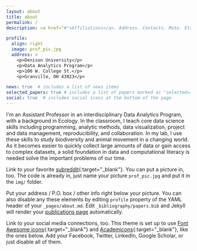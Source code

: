 ```yaml
---
layout: about
title: about
permalink: /
description: <a href="#">Affiliations</a>. Address. Contacts. Moto. Etc.

profile:
  align: right
  image: prof_pic.jpg
  address: >
    <p>Denison University</p>
    <p>Data Analytics Program</p>
    <p>100 W. College St.</p>
    <p>Granville, OH 43023</p>

news: true  # includes a list of news items
selected_papers: true # includes a list of papers marked as "selected={true}"
social: true  # includes social icons at the bottom of the page
---
```


I'm an Assistant Professor in an interdisciplinary Data Analytics Program, with a background in Ecology. In the classroom, I teach core data science skills including programming, analytic methods, data visualization, project and data management, reproducibility, and collaboration. In my lab, I use these skills to study biodiversity and animal movement in a changing world. As it becomes easier to quickly collect large amounts of data or gain access to complex datasets, a solid foundation in data and computational literacy is needed solve the important problems of our time. 

Link to your favorite [subreddit](http://reddit.com){:target="\_blank"}. You can put a picture in, too. The code is already in, just name your picture `prof_pic.jpg` and put it in the `img/` folder.

Put your address / P.O. box / other info right below your picture. You can also disable any these elements by editing `profile` property of the YAML header of your `_pages/about.md`. Edit `_bibliography/papers.bib` and Jekyll will render your [publications page](/al-folio/publications/) automatically.

Link to your social media connections, too. This theme is set up to use [Font Awesome icons](http://fortawesome.github.io/Font-Awesome/){:target="\_blank"} and [Academicons](https://jpswalsh.github.io/academicons/){:target="\_blank"}, like the ones below. Add your Facebook, Twitter, LinkedIn, Google Scholar, or just disable all of them.
